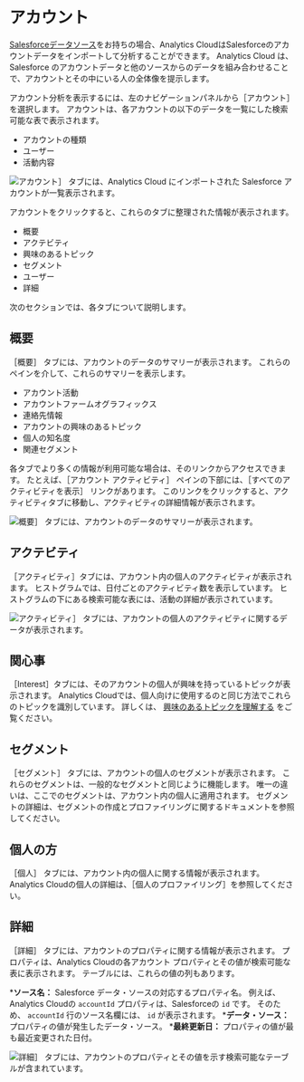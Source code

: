 # アカウント

[Salesforceデータソース](../connecting-data-sources/adding-a-salesforce-data-source.md)をお持ちの場合、Analytics CloudはSalesforceのアカウントデータをインポートして分析することができます。 Analytics Cloud は、Salesforce のアカウントデータと他のソースからのデータを組み合わせることで、アカウントとその中にいる人の全体像を提示します。

アカウント分析を表示するには、左のナビゲーションパネルから［アカウント］を選択します。 アカウントは、各アカウントの以下のデータを一覧にした検索可能な表で表示されます。

* アカウントの種類
* ユーザー
* 活動内容

![アカウント］ タブには、Analytics Cloud にインポートされた Salesforce アカウントが一覧表示されます。](accounts/images/01.png)

アカウントをクリックすると、これらのタブに整理された情報が表示されます。

* 概要
* アクテビティ
* 興味のあるトピック
* セグメント
* ユーザー
* 詳細

次のセクションでは、各タブについて説明します。

<a name="overview" />

## 概要

［概要］ タブには、アカウントのデータのサマリーが表示されます。 これらのペインを介して、これらのサマリーを表示します。

* アカウント活動
* アカウントファームオグラフィックス
* 連絡先情報
* アカウントの興味のあるトピック
* 個人の知名度
* 関連セグメント

各タブでより多くの情報が利用可能な場合は、そのリンクからアクセスできます。 たとえば、［アカウント アクティビティ］ ペインの下部には、［すべてのアクティビティを表示］ リンクがあります。 このリンクをクリックすると、アクティビティタブに移動し、アクティビティの詳細情報が表示されます。

![概要］ タブには、アカウントのデータのサマリーが表示されます。](accounts/images/02.png)

<a name="activities" />

## アクテビティ

［アクティビティ］タブには、アカウント内の個人のアクティビティが表示されます。 ヒストグラムでは、日付ごとのアクティビティ数を表示しています。 ヒストグラムの下にある検索可能な表には、活動の詳細が表示されています。

![アクティビティ］ タブには、アカウントの個人のアクティビティに関するデータが表示されます。](accounts/images/03.png)

<a name="interests" />

## 関心事

［Interest］タブには、そのアカウントの個人が興味を持っているトピックが表示されます。 Analytics Cloudでは、個人向けに使用するのと同じ方法でこれらのトピックを識別しています。 詳しくは、 [興味のあるトピックを理解する](../../workspace-data/managing-interest-topics.md#understanding-interests) をご覧ください。

<a name="segments" />

## セグメント

［セグメント］ タブには、アカウントの個人のセグメントが表示されます。 これらのセグメントは、一般的なセグメントと同じように機能します。 唯一の違いは、ここでのセグメントは、アカウント内の個人に適用されます。 セグメントの詳細は、セグメントの作成とプロファイリングに関するドキュメントを参照してください。

<a name="individuals" />

## 個人の方

［個人］ タブには、アカウント内の個人に関する情報が表示されます。 Analytics Cloudの個人の詳細は、［個人のプロファイリング］を参照してください。

<a name="details" />

## 詳細

［詳細］ タブには、アカウントのプロパティに関する情報が表示されます。 プロパティは、Analytics Cloudの各アカウント プロパティとその値が検索可能な表に表示されます。 テーブルには、これらの値の列もあります。

***ソース名：** Salesforce データ・ソースの対応するプロパティ名。 例えば、Analytics Cloudの `accountId` プロパティは、Salesforceの `id` です。 そのため、 `accountId` 行のソース名欄には、 `id` が表示されます。
***データ・ソース：** プロパティの値が発生したデータ・ソース。
***最終更新日：** プロパティの値が最も最近変更された日付。

![詳細］ タブには、アカウントのプロパティとその値を示す検索可能なテーブルが含まれています。](accounts/images/04.png)
